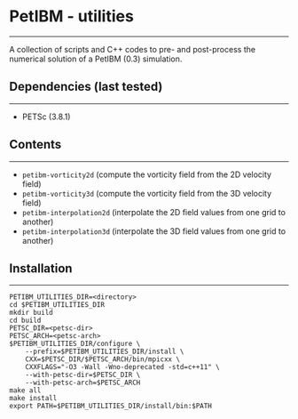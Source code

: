 # PetIBM - utilities
---

A collection of scripts and C++ codes to pre- and post-process the numerical solution of a PetIBM (0.3) simulation.


## Dependencies (last tested)
---

* PETSc (3.8.1)


## Contents
---

* `petibm-vorticity2d` (compute the vorticity field from the 2D velocity field)
* `petibm-vorticity3d` (compute the vorticity field from the 3D velocity field)
* `petibm-interpolation2d` (interpolate the 2D field values from one grid to another)
* `petibm-interpolation3d` (interpolate the 3D field values from one grid to another)


## Installation
---

```
PETIBM_UTILITIES_DIR=<directory>
cd $PETIBM_UTILITIES_DIR
mkdir build
cd build
PETSC_DIR=<petsc-dir>
PETSC_ARCH=<petsc-arch>
$PETIBM_UTILITIES_DIR/configure \
    --prefix=$PETIBM_UTILITIES_DIR/install \
    CXX=$PETSC_DIR/$PETSC_ARCH/bin/mpicxx \
    CXXFLAGS="-O3 -Wall -Wno-deprecated -std=c++11" \
    --with-petsc-dir=$PETSC_DIR \
    --with-petsc-arch=$PETSC_ARCH
make all
make install
export PATH=$PETIBM_UTILITIES_DIR/install/bin:$PATH
```
